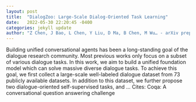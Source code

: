 ```yaml
---
layout: post
title:  "DialogZoo: Large-Scale Dialog-Oriented Task Learning"
date:   2022-05-30 22:20:45 -0400
categories: jekyll update
author: "Z Chen, J Bao, L Chen, Y Liu, D Ma, B Chen, M Wu… - arXiv preprint arXiv …, 2022"
---
```

Building unified conversational agents has been a long-standing goal of the dialogue research community. Most previous works only focus on a subset of various dialogue tasks. In this work, we aim to build a unified foundation model which can solve massive diverse dialogue tasks. To achieve this goal, we first collect a large-scale well-labeled dialogue dataset from 73 publicly available datasets. In addition to this dataset, we further propose two dialogue-oriented self-supervised tasks, and … Cites: ‪Coqa: A conversational question answering challenge‬